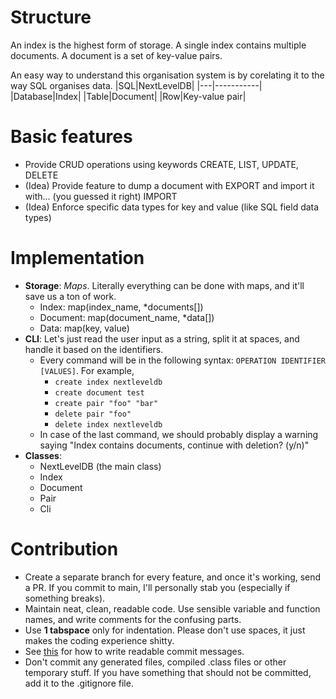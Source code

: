 # Structure
An index is the highest form of storage. A single index contains multiple documents. A document is a set of key-value pairs.

An easy way to understand this organisation system is by corelating it to the way SQL organises data.
|SQL|NextLevelDB|
|---|-----------|
|Database|Index|
|Table|Document|
|Row|Key-value pair|

# Basic features
* Provide CRUD operations using keywords CREATE, LIST, UPDATE, DELETE
* (Idea) Provide feature to dump a document with EXPORT and import it with... (you guessed it right) IMPORT
* (Idea) Enforce specific data types for key and value (like SQL field data types)

# Implementation
* __Storage__: _Maps_. Literally everything can be done with maps, and it'll save us a ton of work.
    * Index: map(index_name, *documents[])
    * Document: map(document_name, *data[])
    * Data: map(key, value)
* __CLI__: Let's just read the user input as a string, split it at spaces, and handle it based on the identifiers.
    * Every command will be in the following syntax: `OPERATION IDENTIFIER [VALUES]`. For example,
        * `create index nextleveldb`
        * `create document test`
        * `create pair "foo" "bar"`
        * `delete pair "foo"`
        * `delete index nextleveldb`
    * In case of the last command, we should probably display a warning saying "Index contains documents, continue with deletion? (y/n)"
* __Classes__:
    * NextLevelDB (the main class)
    * Index
    * Document
    * Pair
    * Cli

# Contribution
* Create a separate branch for every feature, and once it's working, send a PR. If you commit to main, I'll personally stab you (especially if something breaks).
* Maintain neat, clean, readable code. Use sensible variable and function names, and write comments for the confusing parts.
* Use __1 tabspace__ only for indentation. Please don't use spaces, it just makes the coding experience shitty.
* See [this](https://www.conventionalcommits.org/en/v1.0.0/) for how to write readable commit messages.
* Don't commit any generated files, compiled .class files or other temporary stuff. If you have something that should not be committed, add it to the .gitignore file.
